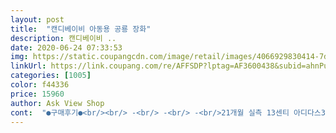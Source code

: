 ```yaml
---
layout: post 
title:  "캔디베이비 아동용 공룡 장화" 
description: 캔디베이비 ..
date: 2020-06-24 07:33:53 
img: https://static.coupangcdn.com/image/retail/images/4066929830414-7ddc7642-2142-44e6-97d6-9f7faf2b3e50.jpg 
linkUrl: https://link.coupang.com/re/AFFSDP?lptag=AF3600438&subid=ahnPublicAsk&pageKey=1288410829&itemId=2298931685&vendorItemId=70295889298&traceid=V0-113-25a524567a625345 
categories: [1005] 
color: f44336 
price: 15960 
author: Ask View Shop 
cont:  "●구매후기●<br/><br/> -<br/> -<br/> -<br/>21개월 실측 13센티 아디다스360 130작고 140살짝 큰 아기 150사이즈 양말신고 넉넉하게 잘맞아요 우비랑 세트같고 예쁘네요!! 우비는 이거에요<br/>23개월 140145정도 신는데 발볼도넓고 발등도 높아서 다른제품 150신켜봣는데<br/>2일째 베란다에 빼놧는데도 안빠지네요.<br/>.<br/> 신고나면 아마 양말에서 냄새엄청날꺼같아요<br/>https://link.<br/>coupang.<br/>com/re/CSHARESDP?lptagCFM05996577 and amp;pageKey206796484 and amp;itemId611041802 and amp;vendorItemId70566219469<br/>고무냄새 너무나요.<br/>.<br/><br/>그래서 이게 정사이즌지 아닌진 모르겟네요<br/>두번빨앗는데도 안없어져요.<br/>.<br/><br/>별하나뺀이유는 고무냄새가 너무납니다<br/>운동화 170<br/> -180신는 5살 어린이가 190이 여유있게 잘 맞네요.<br/> 확실히 좀 작게 나왔나봐요.<br/> 우리 어린이 너무 좋아서 해 쨍쨍한데 신고 나갔어요 ㅎ<br/>이것도 쫌 뻑뻑하게 들어가긴합니다 입구가 작은건지.<br/>.<br/><br/>이주째 고무냄새 안없어짐<br/>일주일째<br/>입구에만 걸쳐지길래 160잇엇다면 좋앗을텐데 170신켯더니 크기는 살짝 크긴하는데 들어가긴해서 다행입니다<br/>" 
---
```

